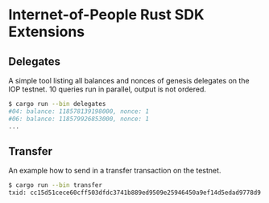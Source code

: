 # Internet-of-People Rust SDK Extensions

## Delegates

A simple tool listing all balances and nonces of genesis delegates on the IOP
testnet. 10 queries run in parallel, output is not ordered.

```bash
$ cargo run --bin delegates
#04: balance: 118578139198000, nonce: 1
#06: balance: 118579926853000, nonce: 1
...
```

## Transfer

An example how to send in a transfer transaction on the testnet.

```bash
$ cargo run --bin transfer
txid: cc15d51cece60cff503dfdc3741b889ed9509e25946450a9ef14d5edad9778d9
```
